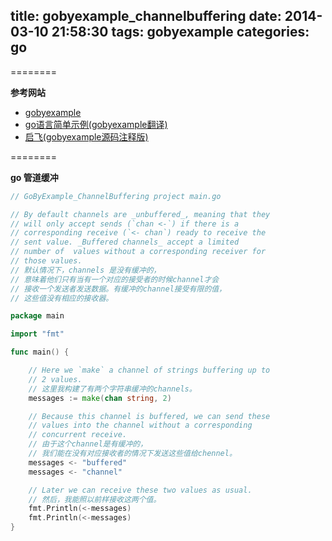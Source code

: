title: gobyexample_channelbuffering
date: 2014-03-10 21:58:30
tags: gobyexample
categories: go
---

<!--head-->

========

**参考网站**

* [gobyexample](https://gobyexample.com/ "gobyexample")
* [go语言简单示例(gobyexample翻译)](http://bbs.csdn.net/topics/390557446 "go语言简单示例")
* [启飞(gobyexample源码注释版)](http://qefee.com/tags/gobyexample/ "启飞")

========

**go 管道缓冲**

<!--more-->

<!--body-->

``` go
// GoByExample_ChannelBuffering project main.go

// By default channels are _unbuffered_, meaning that they
// will only accept sends (`chan <-`) if there is a
// corresponding receive (`<- chan`) ready to receive the
// sent value. _Buffered channels_ accept a limited
// number of  values without a corresponding receiver for
// those values.
// 默认情况下，channels 是没有缓冲的，
// 意味着他们只有当有一个对应的接受者的时候channel才会
// 接收一个发送者发送数据。有缓冲的channel接受有限的值，
// 这些值没有相应的接收器。

package main

import "fmt"

func main() {

	// Here we `make` a channel of strings buffering up to
	// 2 values.
	// 这里我构建了有两个字符串缓冲的channels。
	messages := make(chan string, 2)

	// Because this channel is buffered, we can send these
	// values into the channel without a corresponding
	// concurrent receive.
	// 由于这个channel是有缓冲的，
	// 我们能在没有对应接收者的情况下发送这些值给chennel。
	messages <- "buffered"
	messages <- "channel"

	// Later we can receive these two values as usual.
	// 然后，我能照以前样接收这两个值。
	fmt.Println(<-messages)
	fmt.Println(<-messages)
}

```